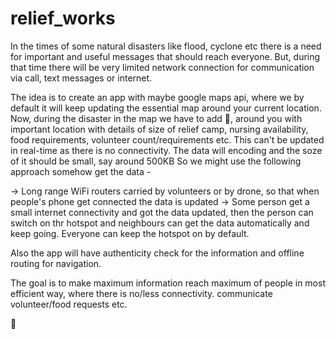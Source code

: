# relief_works

In the times of some natural disasters like flood, cyclone etc there is a need for important and useful messages that should reach everyone. But, during that time there will be very limited network connection for communication via call, text messages or internet. 

The idea is to create an app with maybe google maps api, where we by default it will keep updating the essential map around your current location. Now, during the disaster in the map we have to add 🎈, around you with important location with details of size of relief camp, nursing availability, food requirements, volunteer count/requirements etc. This can't be updated in real-time as there is no connectivity. The data will encoding and the soze of it should be small, say around 500KB So we might use the following approach somehow get the data - 

-> Long range WiFi routers carried by volunteers or by drone, so that when people's phone get connected the data is updated
-> Some person get a small internet connectivity and got the data updated, then the person can switch on thr hotspot and neighbours can get the data automatically and keep going. Everyone can keep the hotspot on by default.


Also the app will have authenticity check for the information and offline routing for navigation.

The goal is to make maximum information reach maximum of people in most efficient way, where there is no/less connectivity.
communicate volunteer/food requests etc.

🎈 
